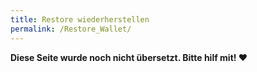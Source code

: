 ```yaml
---
title: Restore wiederherstellen
permalink: /Restore_Wallet/
---
```


**Diese Seite wurde noch nicht übersetzt. Bitte hilf mit! ❤**
